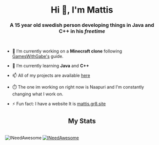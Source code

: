 <h1 align="center">Hi 👋, I'm Mattis</h1>
<h3 align="center">A 15 year old swedish person developing things in Java and C++ in his <em>freetime</em></h3>
<br>


- 🔭 I’m currently working on a <strong>Minecraft clone</strong> following [GamesWithGabe's](https://www.youtube.com/c/GamesWithGabe) guide.

- 🌱 I’m currently learning **Java** and **C++**

- 📫 All of my projects are available [here](https://github.com/INeedAwesome?tab=repositories)

- ⏱️ The one im working on right now is Naapuri and I'm constantly changing what I work on. 

- ⚡ Fun fact: I have a website It is [mattis.gr8.site](http://mattis.gr8.site)


<h2 align="center">My Stats</h2>

<br>
<a href="https://github.com/anuraghazra/github-readme-stats">
  <img align="left" src="https://github-readme-stats.vercel.app/api/top-langs?username=INeedAwesome&show_icons=true&locale=en&layout=compact" alt="INeedAwesome" />
</a>
<a href="https://github.com/anuraghazra/anuraghazra.github.io">
 <img align="center" src="https://github-readme-stats.vercel.app/api?username=INeedAwesome&show_icons=true&locale=en" alt="INeedAwesome" />
</a>
